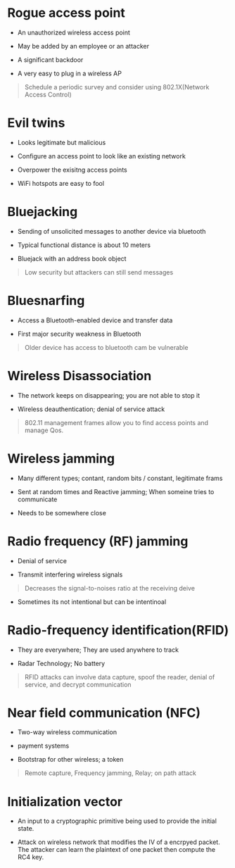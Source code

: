# Rogue access point
* An unauthorized wireless access point 

* May be added by an employee or an attacker 

* A significant backdoor

* A very easy to plug in a wireless AP

> Schedule a periodic survey and consider using 802.1X(Network Access Control)

# Evil twins
* Looks legitimate but malicious

* Configure an access point to look like an existing network

* Overpower the exisitng access points 

* WiFi hotspots are easy to fool

# Bluejacking 
* Sending of unsolicited messages to another device via bluetooth 

* Typical functional distance is about 10 meters 

* Bluejack with an address book object

> Low security but attackers can still send messages 

# Bluesnarfing 
* Access a Bluetooth-enabled device and transfer data

* First major security weakness in Bluetooth

> Older device has access to bluetooth cam be vulnerable

# Wireless Disassociation 
* The network keeps on disappearing; you are not able to stop it

* Wireless deauthentication; denial of service attack

> 802.11 management frames allow you to find access points and manage Qos. 

# Wireless jamming
* Many different types; contant, random bits / constant, legitimate frams

* Sent at random times and Reactive jamming; When someine tries to communicate

* Needs to be somewhere close 

# Radio frequency (RF) jamming 
* Denial of service 

* Transmit interfering wireless signals
> Decreases the signal-to-noises ratio at the receiving deive

* Sometimes its not intentional but can be intentinoal 

# Radio-frequency identification(RFID)
* They are everywhere; They are used anywhere to track

* Radar Technology; No battery 

> RFID attacks can involve data capture, spoof the reader, denial of service, and decrypt communication

# Near field communication (NFC)
* Two-way wireless communication 

* payment systems 

* Bootstrap for other wireless; a token 

> Remote capture, Frequency jamming, Relay; on path attack 

# Initialization vector
* An input to a cryptographic primitive being used to provide the initial state. 

* Attack on wireless network that modifies the IV of a encrpyed packet. The attacker can learn the plaintext of one packet then compute the RC4 key. 




































